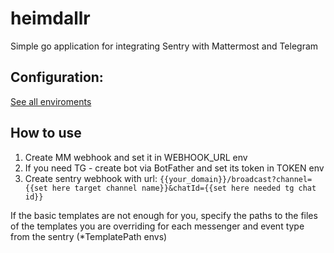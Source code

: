 # heimdallr
Simple go application for integrating Sentry with Mattermost and Telegram

## Configuration:
[See all enviroments](https://github.com/sHelllWalker/heimdallr/blob/main/internal/config/config.go)

## How to use
1. Create MM webhook and set it in WEBHOOK_URL env
2. If you need TG - create bot via BotFather and set its token in TOKEN env
3. Create sentry webhook with url: `{{your_domain}}/broadcast?channel={{set here target channel name}}&chatId={{set here needed tg chat id}}`

If the basic templates are not enough for you, specify the paths to the files of the templates you are overriding for each messenger and event type from the sentry (*TemplatePath envs)
